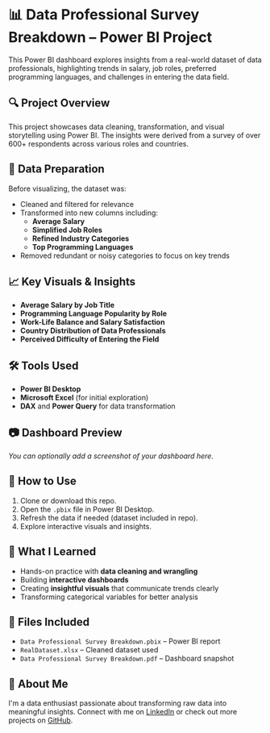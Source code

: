 # 📊 Data Professional Survey Breakdown – Power BI Project

This Power BI dashboard explores insights from a real-world dataset of data professionals, highlighting trends in salary, job roles, preferred programming languages, and challenges in entering the data field.

## 🔍 Project Overview
This project showcases data cleaning, transformation, and visual storytelling using Power BI. The insights were derived from a survey of over 600+ respondents across various roles and countries.

## 🧹 Data Preparation
Before visualizing, the dataset was:
- Cleaned and filtered for relevance
- Transformed into new columns including:
  - **Average Salary**
  - **Simplified Job Roles**
  - **Refined Industry Categories**
  - **Top Programming Languages**
- Removed redundant or noisy categories to focus on key trends

## 📈 Key Visuals & Insights
- **Average Salary by Job Title**
- **Programming Language Popularity by Role**
- **Work-Life Balance and Salary Satisfaction**
- **Country Distribution of Data Professionals**
- **Perceived Difficulty of Entering the Field**

## 🛠 Tools Used
- **Power BI Desktop**
- **Microsoft Excel** (for initial exploration)
- **DAX** and **Power Query** for data transformation

## 📷 Dashboard Preview

_You can optionally add a screenshot of your dashboard here._

## 🚀 How to Use
1. Clone or download this repo.
2. Open the `.pbix` file in Power BI Desktop.
3. Refresh the data if needed (dataset included in repo).
4. Explore interactive visuals and insights.

## 🧠 What I Learned
- Hands-on practice with **data cleaning and wrangling**
- Building **interactive dashboards**
- Creating **insightful visuals** that communicate trends clearly
- Transforming categorical variables for better analysis

## 📎 Files Included
- `Data Professional Survey Breakdown.pbix` – Power BI report
- `RealDataset.xlsx` – Cleaned dataset used
- `Data Professional Survey Breakdown.pdf` – Dashboard snapshot

## 💼 About Me
I'm a data enthusiast passionate about transforming raw data into meaningful insights. Connect with me on [LinkedIn](https://www.linkedin.com) or check out more projects on [GitHub](https://github.com).
